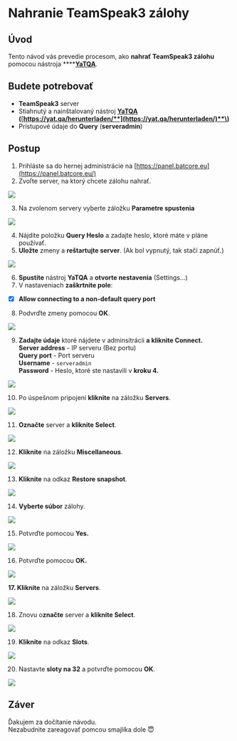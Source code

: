 # Nahranie TeamSpeak3 zálohy

## Úvod

Tento návod vás prevedie procesom, ako **nahrať TeamSpeak3 zálohu** pomocou nástroja ****[**YaTQA**](https://yat.qa/herunterladen/).

## Budete potrebovať

* **TeamSpeak3** server
* Stiahnutý a nainštalovaný nástroj [**YaTQA**](https://yat.qa/herunterladen/) **\(**[**https://yat.qa/herunterladen/**](https://yat.qa/herunterladen/)**\)**
* Prístupové údaje do **Query** \(**serveradmin**\)

## Postup

1. Prihláste sa do hernej administrácie na [https://panel.batcore.eu](https://panel.batcore.eu/)  
2. Zvoľte server, na ktorý chcete zálohu nahrať.

![](../.gitbook/assets/image.png)

3. Na zvolenom servery vyberte záložku **Parametre spustenia**

![](../.gitbook/assets/image%20%281%29.png)

4. Nájdite položku **Query Heslo** a zadajte heslo, ktoré máte v pláne používať.  
5. **Uložte** zmeny a **reštartujte server**. \(Ak bol vypnutý, tak stačí zapnúť.\)

![](../.gitbook/assets/ts1.png)

6. **Spustite** nástroj **YaTQA** a **otvorte nestavenia** \(Settings...\)  
7. V nastaveniach **zaškrtnite pole**:

* [x] **Allow connecting to a non-default query port**

8. Podvrďte zmeny pomocou **OK**.

![](../.gitbook/assets/ts2.png)

9. **Zadajte údaje** ktoré nájdete v adminsitrácii **a kliknite Connect.**  
**Server address** - IP serveru \(Bez portu\)  
**Query port** - Port serveru  
**Username** - `serveradmin`  
**Password** - Heslo, ktoré ste nastavili v **kroku 4.** 

![](../.gitbook/assets/ts3.png)

10. Po úspešnom pripojení **kliknite** na záložku **Servers**.

![](../.gitbook/assets/ts4.png)

11. **Označte** server a **kliknite Select**.

![](../.gitbook/assets/ts5.png)

12. **Kliknite** na záložku **Miscellaneous**.

![](../.gitbook/assets/ts6.png)

13. **Kliknite** na odkaz **Restore snapshot**.

![](../.gitbook/assets/ts7.png)

14. **Vyberte súbor** zálohy.

![](../.gitbook/assets/ts8.png)

15. Potvrďte pomocou **Yes.**

![](../.gitbook/assets/ts9.png)

  
16. Potvrďte pomocou **OK.**

![](../.gitbook/assets/ts10.png)

**17. Kliknite** na záložku **Servers**.

![](../.gitbook/assets/ts11.png)

18. Znovu o**značte** server a **kliknite Select**.

![](../.gitbook/assets/ts12.png)

19. **Kliknite** na odkaz **Slots**.

![](../.gitbook/assets/ts13.png)

20. Nastavte **sloty na 32** a potvrďte pomocou **OK**.

![](../.gitbook/assets/ts14.png)

## Záver

Ďakujem za dočítanie návodu.  
Nezabudnite zareagovať pomcou smajlíka dole 😇 

